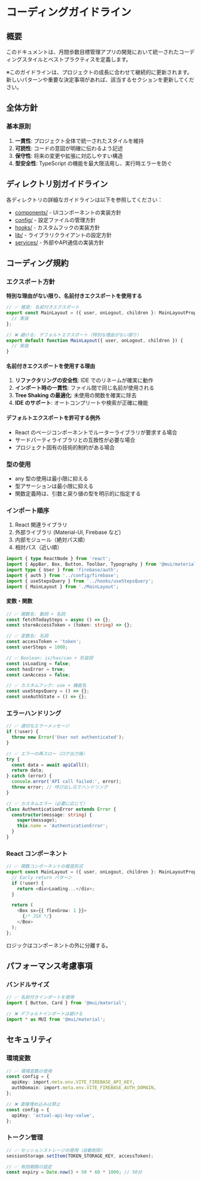 # コーディングガイドライン

## 概要

このドキュメントは、月間歩数目標管理アプリの開発において統一されたコーディングスタイルとベストプラクティスを定義します。

※このガイドラインは、プロジェクトの成長に合わせて継続的に更新されます。新しいパターンや重要な決定事項があれば、該当するセクションを更新してください。

## 全体方針

### 基本原則

1. **一貫性**: プロジェクト全体で統一されたスタイルを維持
2. **可読性**: コードの意図が明確に伝わるよう記述
3. **保守性**: 将来の変更や拡張に対応しやすい構造
4. **型安全性**: TypeScript の機能を最大限活用し、実行時エラーを防ぐ

## ディレクトリ別ガイドライン

各ディレクトリの詳細なガイドラインは以下を参照してください：

- [components/](./components.md) - UIコンポーネントの実装方針
- [config/](./config.md) - 設定ファイルの管理方針  
- [hooks/](./hooks.md) - カスタムフックの実装方針
- [lib/](./lib.md) - ライブラリクライアントの設定方針
- [services/](./services.md) - 外部やAPI通信の実装方針

## コーディング規約

### エクスポート方針

**特別な理由がない限り、名前付きエクスポートを使用する**

```typescript
// ✅ 推奨: 名前付きエクスポート
export const MainLayout = ({ user, onLogout, children }: MainLayoutProps) => {
  // 実装
};
```

```typescript
// ❌ 避ける: デフォルトエクスポート（特別な理由がない限り）
export default function MainLayout({ user, onLogout, children }) {
  // 実装
}
```

#### 名前付きエクスポートを使用する理由

1. **リファクタリングの安全性**: IDE でのリネームが確実に動作
2. **インポート時の一貫性**: ファイル間で同じ名前が使用される
3. **Tree Shaking の最適化**: 未使用の関数を確実に除去
4. **IDE のサポート**: オートコンプリートや検索が正確に機能

#### デフォルトエクスポートを許可する例外

- React のページコンポーネントでルーターライブラリが要求する場合
- サードパーティライブラリとの互換性が必要な場合
- プロジェクト固有の技術的制約がある場合

### 型の使用

- any 型の使用は最小限に抑える
- 型アサーションは最小限に抑える
- 関数定義時は、引数と戻り値の型を明示的に指定する

### インポート順序

1. React 関連ライブラリ
2. 外部ライブラリ (Material-UI, Firebase など)
3. 内部モジュール（絶対パス順）
4. 相対パス（近い順）

```typescript
import { type ReactNode } from 'react';
import { AppBar, Box, Button, Toolbar, Typography } from '@mui/material';
import type { User } from 'firebase/auth';
import { auth } from '../config/firebase';
import { useStepsQuery } from '../hooks/useStepsQuery';
import { MainLayout } from './MainLayout';
```

#### 変数・関数

```typescript
// ✅ 関数名: 動詞 + 名詞
const fetchTodaySteps = async () => {};
const storeAccessToken = (token: string) => {};

// ✅ 変数名: 名詞
const accessToken = 'token';
const userSteps = 1000;

// ✅ Boolean: is/has/can + 形容詞
const isLoading = false;
const hasError = true;
const canAccess = false;

// ✅ カスタムフック: use + 機能名
const useStepsQuery = () => {};
const useAuthState = () => {};
```

### エラーハンドリング

```typescript
// ✅ 適切なエラーメッセージ
if (!user) {
  throw new Error('User not authenticated');
}

// ✅ エラーの再スロー（ログ出力後）
try {
  const data = await apiCall();
  return data;
} catch (error) {
  console.error('API call failed:', error);
  throw error; // 呼び出し元でハンドリング
}

// ✅ カスタムエラー（必要に応じて）
class AuthenticationError extends Error {
  constructor(message: string) {
    super(message);
    this.name = 'AuthenticationError';
  }
}
```

### React コンポーネント

```typescript
// ✅ 関数コンポーネントの推奨形式
export const MainLayout = ({ user, onLogout, children }: MainLayoutProps) => {
  // Early return パターン
  if (!user) {
    return <div>Loading...</div>;
  }

  return (
    <Box sx={{ flexGrow: 1 }}>
      {/* JSX */}
    </Box>
  );
};
```

ロジックはコンポーネントの外に分離する。

## パフォーマンス考慮事項

### バンドルサイズ

```typescript
// ✅ 名前付きインポートを使用
import { Button, Card } from '@mui/material';

// ❌ デフォルトインポートは避ける
import * as MUI from '@mui/material';
```

## セキュリティ

### 環境変数

```typescript
// ✅ 環境変数の使用
const config = {
  apiKey: import.meta.env.VITE_FIREBASE_API_KEY,
  authDomain: import.meta.env.VITE_FIREBASE_AUTH_DOMAIN,
};

// ❌ 直接埋め込みは禁止
const config = {
  apiKey: 'actual-api-key-value',
};
```

### トークン管理

```typescript
// ✅ セッションストレージの使用（自動削除）
sessionStorage.setItem(TOKEN_STORAGE_KEY, accessToken);

// ✅ 有効期限の設定
const expiry = Date.now() + 50 * 60 * 1000; // 50分
```
